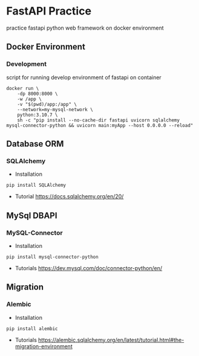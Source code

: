 # FastAPI Practice

practice fastapi python web framework on docker environment

## Docker Environment

### Development

script for running develop environment of fastapi on container

``` shell
docker run \
    -dp 8000:8000 \
    -w /app \
    -v "$(pwd)/app:/app" \
    --network=my-mysql-network \
    python:3.10.7 \
    sh -c "pip install --no-cache-dir fastapi uvicorn sqlalchemy mysql-connector-python && uvicorn main:myApp --host 0.0.0.0 --reload"
```

## Database ORM

### SQLAlchemy

- Installation

``` shell
pip install SQLAlchemy
```

- Tutorial
<https://docs.sqlalchemy.org/en/20/>

## MySql DBAPI

### MySQL-Connector

- Installation

``` shell
pip install mysql-connector-python
```

- Tutorials
<https://dev.mysql.com/doc/connector-python/en/>

## Migration

### Alembic

- Installation

``` shell
pip install alembic
```

- Tutorials
<https://alembic.sqlalchemy.org/en/latest/tutorial.html#the-migration-environment>
